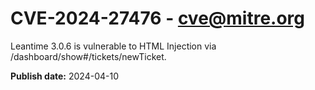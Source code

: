 # CVE-2024-27476 - cve@mitre.org

Leantime 3.0.6 is vulnerable to HTML Injection via /dashboard/show#/tickets/newTicket.

**Publish date:** 2024-04-10

